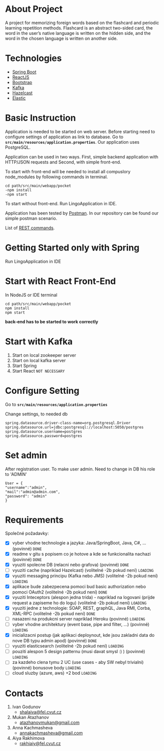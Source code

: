 # About Project
A project for memorizing foreign words based on the flashcard and periodic learning repetition methods. 
Flashcard is an abstract two-sided card, the word in the user’s native language is written on the hidden side,
and the word in the chosen language is written on another side.

# Technologies
- [Spring Boot](https://spring.io/)
- [ReactJS](https://reactjs.org/)
- [Bootstrap](https://react-bootstrap.github.io/)
- [Kafka](https://kafka.apache.org)
- [Hazelcast](https://hazelcast.com)
- [Elastic](https://en.wikipedia.org/wiki/Elasticsearch)

# Basic Instruction
Application is needed to be started on web server. Before starting need to configure settings
of application as link to database.
Go to 
**`src/main/resources/application.properties`**.
Our application uses PostgreSQL.

Application can be used in two ways.
First, simple backend application with HTTP/JSON requests and
Second, with simple front-end.

To start with front-end will be needed to install all compuslory node_modules
by following commands in terminal.

```
cd path/src/main/webapp/pocket
-npm install
-npm start
```

To start without front-end. Run LingoApplication in IDE.

Application has been tested by [Postman](https://www.postman.com/).
In our repository can be found our simple postman scenario.

List of [REST commands](https://docs.google.com/spreadsheets/d/1Ygypo5pBWKg3PPsv57oQaRn93tDpLtIgThrzHjo3Ic8/edit#gid=0).

# Getting Started only with Spring
Run LingoApplication in IDE

# Start with React Front-End
In NodeJS or IDE terminal

```
cd path/src/main/webapp/pocket
npm install
npm start 
```

**back-end has to be started to work correctly**

# Start with Kafka
1. Start on local zookeeper server
2. Start on local kafka server
3. Start Spring
4. Start React `NOT NECESSARY`

# Configure Setting
Go to 
**`src/main/resources/application.properties`**

Change settings, to needed db

``` 
spring.datasource.driver-class-name=org.postgresql.Driver
spring.datasource.url=jdbc:postgresql://localhost:5050/postgres
spring.datasource.username=postgres 
spring.datasource.password=postgres
```

# Set admin
After registration user. To make user admin. Need to change in DB his role to 'ADMIN'

``` 
User = {
"username":"admin",
"mail":"admin@admin.com",
"password": "admin"
}
```

# Requirements
Společné požadavky:
- [X] vyber vhodne technologie a jazyka: Java/SpringBoot, Java, C#, … (povinné) `DONE`
- [X] readme v gitu s popisem co je hotove a kde se funkcionalita nachazi (povinné) `DONE`
- [X] vyuziti spolecne DB (relacni nebo grafova) (povinné) `DONE`
- [ ] vyuziti cache (napriklad Hazelcast) (volitelné -2b pokud není) `LOADING`
- [x] vyuziti messaging principu (Kafka nebo JMS) (volitelné -2b pokud není) `LOADING`
- [X] aplikace bude zabezpecena pomoci bud basic authorization nebo pomoci OAuth2 (volitelné -2b
pokud není) `DONE`
- [x] vyuziti Inteceptors (alespon jedna trida) - napriklad na logovani (prijde request a zapiseme ho do
logu) (volitelné -2b pokud není) `LOADING`
- [X] vyuziti jedne z technologie: SOAP, REST, graphQL, Java RMI, Corba, XML-RPC (volitelné -2b
pokud není) `DONE`
- [ ] nasazeni na produkcni server napriklad Heroku (povinné) `LOADING`
- [ ] vyber vhodne architektury (event base, pipe and filter, …) (povinné) `LOADING`
- [X] inicializacni postup (jak aplikaci deploynout, kde jsou zakladni data do nove DB typu admin apod)
(povinné) `DONE`
- [ ] vyuziti elasticsearch (volitelné -2b pokud není) `LOADING`
- [ ] pouziti alespon 5 design patternu (musi davat smysl :) ) (povinné) `LOADING`
- [ ] za kazdeho clena tymu 2 UC (use cases - aby SW nebyl trivialni) (povinné)
bonusove body `LOADING`
- [ ] cloud sluzby (azure, aws) +2 bod `LOADING`

# Contacts
1. Ivan Godunov
    - shalaiva@fel.cvut.cz
2. Mukan Atazhanov
   - atazhanovmukan@gmail.com
3. Anna Kachmasheva
   - annakachmasheva@gmail.com
4. Aiya Rakhimova
   - rakhiaiy@fel.cvut.cz
